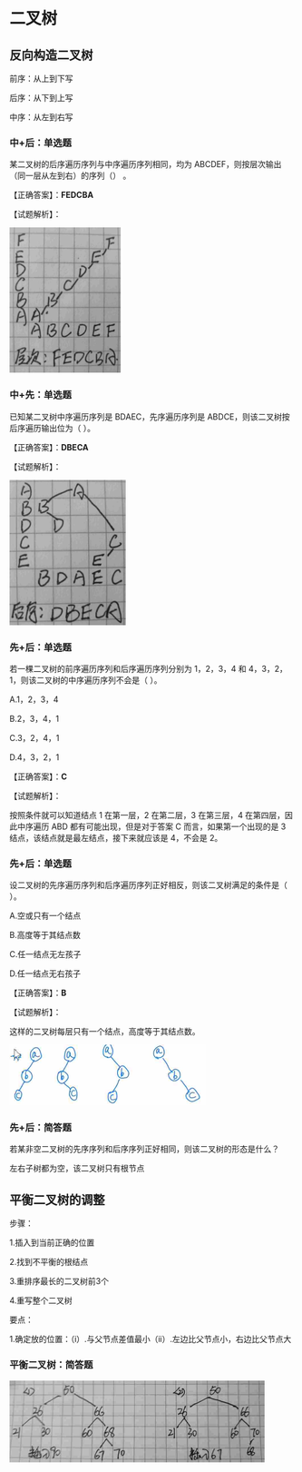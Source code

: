 # 二叉树

## 反向构造二叉树

前序：从上到下写

后序：从下到上写

中序：从左到右写

### 中+后：单选题

某二叉树的后序遍历序列与中序遍历序列相同，均为 ABCDEF，则按层次输出（同一层从左到右）的序列（） 。 

【正确答案】：**FEDCBA**

【试题解析】：

 <img src="中+后-1714229166646-2.jpg" style="zoom:25%;" />

### 中+先：单选题

已知某二叉树中序遍历序列是 BDAEC，先序遍历序列是 ABDCE，则该二叉树按后序遍历输出位为（ ）。

【正确答案】：**DBECA**

【试题解析】：

<img src="中+先-1714229238882-5.jpg" style="zoom:25%;" />

### 先+后：单选题

若一棵二叉树的前序遍历序列和后序遍历序列分别为 1，2，3，4 和 4，3，2，1，则该二叉树的中序遍历序列不会是（ ）。 

A.1，2，3，4 

B.2，3，4，1

C.3，2，4，1 

D.4，3，2，1 

【正确答案】：**C**

【试题解析】：

按照条件就可以知道结点 1 在第一层，2 在第二层，3 在第三层，4 在第四层，因此中序遍历 ABD 都有可能出现，但是对于答案 C 而言，如果第一个出现的是 3 结点，该结点就是最左结点，接下来就应该是 4，不会是 2。 

### 先+后：单选题

设二叉树的先序遍历序列和后序遍历序列正好相反，则该二叉树满足的条件是（ ）。 

A.空或只有一个结点

B.高度等于其结点数

C.任一结点无左孩子

D.任一结点无右孩子 

【正确答案】：**B**

【试题解析】：

这样的二叉树每层只有一个结点，高度等于其结点数。

 <img src="前后相反.jpg" style="zoom: 50%;" />

### 先+后：简答题

若某非空二叉树的先序序列和后序序列正好相同，则该二叉树的形态是什么？

左右子树都为空，该二叉树只有根节点

## 平衡二叉树的调整

步骤：

1.插入到当前正确的位置

2.找到不平衡的根结点

3.重排序最长的二叉树前3个

4.重写整个二叉树

要点：

1.确定放的位置：（i）.与父节点差值最小（ii）.左边比父节点小，右边比父节点大

### 平衡二叉树：简答题

<img src="平衡二叉树调整.jpg" style="zoom: 50%;" />

